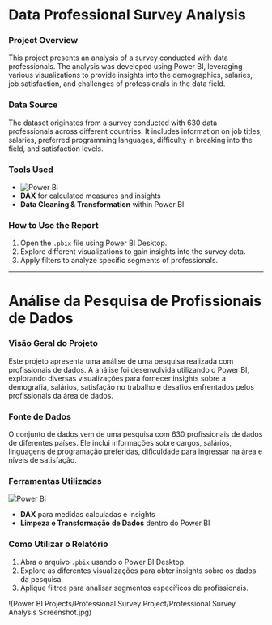 # Data Professional Survey Analysis

### Project Overview
This project presents an analysis of a survey conducted with data professionals. The analysis was developed using Power BI, leveraging various visualizations to provide insights into the demographics, salaries, job satisfaction, and challenges of professionals in the data field.

### Data Source
The dataset originates from a survey conducted with 630 data professionals across different countries. It includes information on job titles, salaries, preferred programming languages, difficulty in breaking into the field, and satisfaction levels.

### Tools Used
- ![Power Bi](https://img.shields.io/badge/power_bi-F2C811?style=for-the-badge&logo=powerbi&logoColor=black)
- **DAX** for calculated measures and insights
- **Data Cleaning & Transformation** within Power BI

### How to Use the Report
1. Open the `.pbix` file using Power BI Desktop.
2. Explore different visualizations to gain insights into the survey data.
3. Apply filters to analyze specific segments of professionals.

---

# Análise da Pesquisa de Profissionais de Dados

### Visão Geral do Projeto
Este projeto apresenta uma análise de uma pesquisa realizada com profissionais de dados. A análise foi desenvolvida utilizando o Power BI, explorando diversas visualizações para fornecer insights sobre a demografia, salários, satisfação no trabalho e desafios enfrentados pelos profissionais da área de dados.

### Fonte de Dados
O conjunto de dados vem de uma pesquisa com 630 profissionais de dados de diferentes países. Ele inclui informações sobre cargos, salários, linguagens de programação preferidas, dificuldade para ingressar na área e níveis de satisfação.

### Ferramentas Utilizadas
![Power Bi](https://img.shields.io/badge/power_bi-F2C811?style=for-the-badge&logo=powerbi&logoColor=black)
- **DAX** para medidas calculadas e insights
- **Limpeza e Transformação de Dados** dentro do Power BI

### Como Utilizar o Relatório
1. Abra o arquivo `.pbix` usando o Power BI Desktop.
2. Explore as diferentes visualizações para obter insights sobre os dados da pesquisa.
3. Aplique filtros para analisar segmentos específicos de profissionais.


!(Power BI Projects/Professional Survey Project/Professional Survey Analysis Screenshot.jpg)
